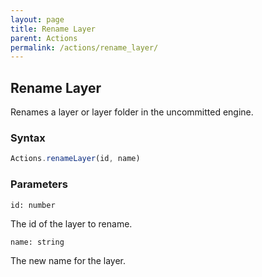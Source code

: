 ```yaml
---
layout: page
title: Rename Layer
parent: Actions
permalink: /actions/rename_layer/
---
```


## Rename Layer

Renames a layer or layer folder in the uncommitted engine.

### Syntax

```js
Actions.renameLayer(id, name)
```

### Parameters

`id: number`

The id of the layer to rename.

`name: string`

The new name for the layer.
